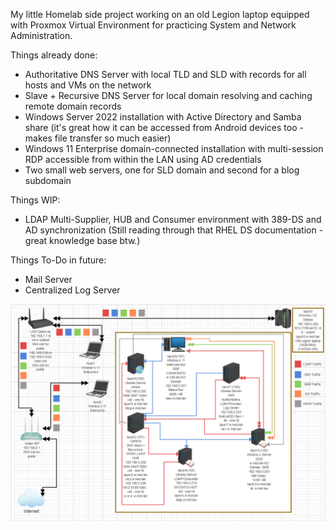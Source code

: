 My little Homelab side project working on an old Legion laptop equipped with Proxmox Virtual Environment for practicing System and Network Administration.

Things already done:
- Authoritative DNS Server with local TLD and SLD with records for all hosts and VMs on the network
- Slave + Recursive DNS Server for local domain resolving and caching remote domain records
- Windows Server 2022 installation with Active Directory and Samba share (it's great how it can be accessed from Android devices too - makes file transfer so much easier)
- Windows 11 Enterprise domain-connected installation with multi-session RDP accessible from within the LAN using AD credentials
- Two small web servers, one for SLD domain and second for a blog subdomain

Things WIP:
- LDAP Multi-Supplier, HUB and Consumer environment with 389-DS and AD synchronization (Still reading through that RHEL DS documentation - great knowledge base btw.)

Things To-Do in future:
- Mail Server
- Centralized Log Server

![topology](topology.png)

